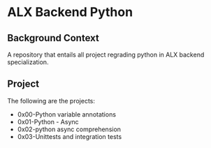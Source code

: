 # ALX Backend Python
## Background Context
A repository that entails all project regrading python in ALX backend specialization.

## Project
The following are the projects:
- 0x00-Python variable annotations
- 0x01-Python - Async
- 0x02-python async comprehension
- 0x03-Unittests and integration tests
